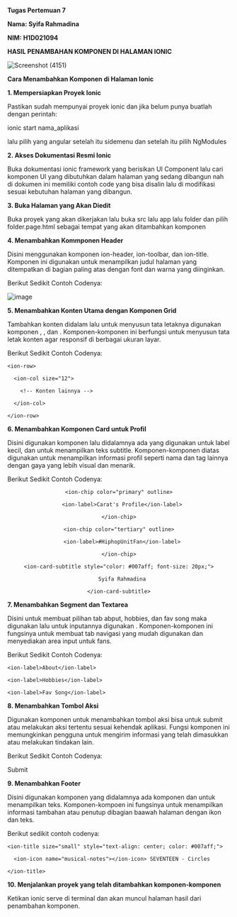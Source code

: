 **Tugas Pertemuan 7**

**Nama: Syifa Rahmadina**

**NIM: H1D021094**


**HASIL PENAMBAHAN KOMPONEN DI HALAMAN IONIC**


![Screenshot (4151)](https://github.com/user-attachments/assets/f76078ec-e2ae-4b57-8fb3-c40b198eac18)



**Cara Menambahkan Komponen di Halaman Ionic**


**1. Mempersiapkan Proyek Ionic**

Pastikan sudah mempunyai proyek ionic dan jika belum punya buatlah dengan perintah:

ionic start nama_aplikasi

lalu pilih yang angular setelah itu sidemenu dan setelah itu pilih NgModules


**2. Akses Dokumentasi Resmi Ionic**

Buka dokumentasi ionic framework yang berisikan UI Component lalu cari komponen UI yang dibutuhkan dalam halaman yang sedang dibangun nah di dokumen ini memiliki contoh code yang bisa disalin lalu di modifikasi sesuai kebutuhan halaman yang dibangun.


**3. Buka Halaman yang Akan Diedit**

Buka proyek yang akan dikerjakan lalu buka src lalu app lalu folder dan pilih folder.page.html sebagai tempat yang akan ditambahkan komponen


**4. Menambahkan Kommponen Header**

Disini menggunakan komponen ion-header, ion-toolbar, dan ion-title. Komponen ini digunakan untuk menampilkan judul halaman yang ditempatkan di bagian paling atas dengan font dan warna yang diinginkan.

Berikut Sedikit Contoh Codenya:

![image](https://github.com/user-attachments/assets/83c8f240-8d2b-4a64-b5ec-6fab235a04b4)


**5. Menambahkan Konten Utama dengan Komponen Grid**

Tambahkan konten didalam <ion-content> lalu untuk menyusun tata letaknya digunakan komponen <ion-grid>, <ion-row>, dan <ion-col>. Komponen-komponen ini berfungsi untuk menyusun tata letak konten agar responsif di berbagai ukuran layar.

Berikut Sedikit Contoh Codenya:

<ion-content style="--background: linear-gradient(to bottom, #e0f7fa, #ffe3e8);">
  
  <ion-grid>
  
    <ion-row>
    
      <ion-col size="12">
      
        <!-- Konten lainnya -->
      
      </ion-col>
    
    </ion-row>
  
  </ion-grid>

</ion-content>


**6. Menambahkan Komponen Card untuk Profil**

Disini digunakan komponen <ion-card> lalu didalamnya ada <ion-chip> yang digunakan untuk label kecil, dan <ion-card-subtitle> untuk menampilkan teks subtitle. Komponen-komponen diatas digunakan untuk menampilkan informasi profil seperti nama dan tag lainnya dengan gaya yang lebih visual dan menarik.

Berikut Sedikit Contoh Codenya:

<ion-card style="background-color: #ffffff; border-radius: 15px; margin: 20px;">
  
  <ion-card-header style="text-align: center;">
  
    <ion-chip color="primary" outline>
    
      <ion-label>Carat's Profile</ion-label>
    
    </ion-chip>
    
    <ion-chip color="tertiary" outline>
    
      <ion-label>#HiphopUnitFan</ion-label>
    
    </ion-chip>
    
    <ion-card-subtitle style="color: #007aff; font-size: 20px;">
    
      Syifa Rahmadina
    
    </ion-card-subtitle>
  
  </ion-card-header>

</ion-card>


**7. Menambahkan Segment dan Textarea**

Disini untuk membuat pilihan tab abput, hobbies, dan fav song maka digunakan <ion-segment> lalu untuk inputannya digunakan <ion-textarea>. Komponen-komponen ini fungsinya untuk membuat tab navigasi yang mudah digunakan dan menyediakan area input untuk fans.

Berikut Sedikit Contoh Codenya:

<ion-segment value="about" mode="ios">
 
  <ion-segment-button value="about">
      
    <ion-label>About</ion-label>
  
  </ion-segment-button>
  
  <ion-segment-button value="hobbies">
  
    <ion-label>Hobbies</ion-label>
  
  </ion-segment-button>
  
  <ion-segment-button value="fav_song">
  
    <ion-label>Fav Song</ion-label>
  
  </ion-segment-button>

</ion-segment>

<ion-textarea placeholder="Share something about yourself..." rows="6" auto-grow="true">

</ion-textarea>


**8. Menambahkan Tombol Aksi**

Digunakan komponen <ion-button> untuk menambahkan tombol aksi bisa untuk submit atau melakukan aksi tertentu sesuai kehendak aplikasi. Fungsi komponen ini memungkinkan pengguna untuk mengirim informasi yang telah dimasukkan atau melakukan tindakan lain.

Berikut Sedikit Contoh Codenya:

<ion-button expand="block" color="tertiary" style="background-color: #ff4081;">

  Submit

</ion-button>


**9. Menambahkan Footer**

Disini digunakan komponen <ion-footer> yang didalamnya ada komponen <ion-toolbar> dan <ion-title> untuk menampilkan teks. Komponen-kompoen ini fungsinya untuk menampilkan informasi tambahan atau penutup dibagian baawah halaman dengan ikon dan teks.

Berikut sedikit contoh codenya:

<ion-footer>
 
  <ion-toolbar style="background-color: #ffe3e8;">
  
    <ion-title size="small" style="text-align: center; color: #007aff;">
    
      <ion-icon name="musical-notes"></ion-icon> SEVENTEEN - Circles
    
    </ion-title>
  
  </ion-toolbar>

</ion-footer>


**10. Menjalankan proyek yang telah ditambahkan komponen-komponen**

Ketikan ionic serve di terminal dan akan muncul halaman hasil dari penambahan komponen.

